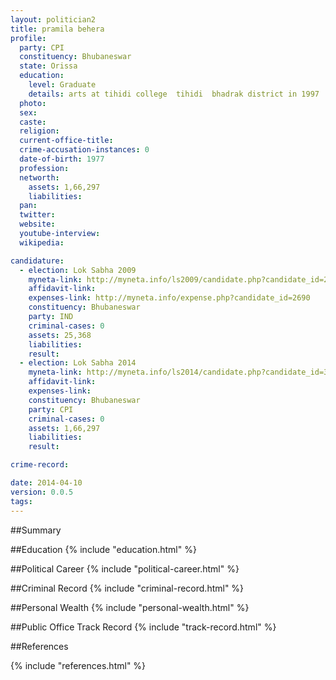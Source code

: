 ```yaml
---
layout: politician2
title: pramila behera
profile: 
  party: CPI
  constituency: Bhubaneswar
  state: Orissa
  education: 
    level: Graduate
    details: arts at tihidi college  tihidi  bhadrak district in 1997
  photo: 
  sex: 
  caste: 
  religion: 
  current-office-title: 
  crime-accusation-instances: 0
  date-of-birth: 1977
  profession: 
  networth: 
    assets: 1,66,297
    liabilities: 
  pan: 
  twitter: 
  website: 
  youtube-interview: 
  wikipedia: 

candidature: 
  - election: Lok Sabha 2009
    myneta-link: http://myneta.info/ls2009/candidate.php?candidate_id=2690
    affidavit-link: 
    expenses-link: http://myneta.info/expense.php?candidate_id=2690
    constituency: Bhubaneswar 
    party: IND
    criminal-cases: 0
    assets: 25,368
    liabilities: 
    result:  
  - election: Lok Sabha 2014
    myneta-link: http://myneta.info/ls2014/candidate.php?candidate_id=3347
    affidavit-link: 
    expenses-link: 
    constituency: Bhubaneswar 
    party: CPI
    criminal-cases: 0
    assets: 1,66,297
    liabilities: 
    result:  

crime-record: 

date: 2014-04-10
version: 0.0.5
tags: 
---
```


##Summary


##Education
{% include "education.html" %}


##Political Career
{% include "political-career.html" %}


##Criminal Record
{% include "criminal-record.html" %}


##Personal Wealth
{% include "personal-wealth.html" %}


##Public Office Track Record
{% include "track-record.html" %}


##References


{% include "references.html" %}
